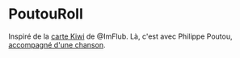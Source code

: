 # PoutouRoll

Inspiré de la [carte Kiwi](https://web.archive.org/web/20160330154003/https://carte.kiwi) de @ImFlub.
Là, c'est avec Philippe Poutou, [accompagné d'une chanson](https://www.youtube.com/watch?v=F8QH-w6g7ms).
